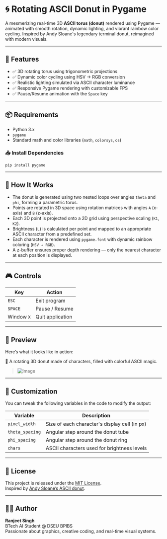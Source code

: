 # 🌀 Rotating ASCII Donut in Pygame

A mesmerizing real-time 3D **ASCII torus (donut)** rendered using Pygame — animated with smooth rotation, dynamic lighting, and vibrant rainbow color cycling. Inspired by Andy Sloane's legendary terminal donut, reimagined with modern visuals.


---

## 🚀 Features

- ✅ 3D rotating torus using trigonometric projections  
- ✅ Dynamic color cycling using HSV → RGB conversion  
- ✅ Realistic lighting simulated via ASCII character luminance  
- ✅ Responsive Pygame rendering with customizable FPS  
- ✅ Pause/Resume animation with the `Space` key

---

## 📦 Requirements

- Python 3.x  
- `pygame`  
- Standard math and color libraries (`math`, `colorsys`, `os`)

### 📥 Install Dependencies

```
pip install pygame
```
---

## 🧠 How It Works

- The donut is generated using two nested loops over angles `theta` and `phi`, forming a parametric torus.
- Points are rotated in 3D space using rotation matrices with angles `A` (x-axis) and `B` (z-axis).
- Each 3D point is projected onto a 2D grid using perspective scaling (`K1`, `K2`).
- Brightness (`L`) is calculated per point and mapped to an appropriate ASCII character from a predefined set.
- Each character is rendered using `pygame.font` with dynamic rainbow coloring (`HSV → RGB`).
- A z-buffer ensures proper depth rendering — only the nearest character at each position is displayed.

---

## 🎮 Controls

| Key       | Action            |
|-----------|-------------------|
| `ESC`     | Exit program       |
| `SPACE`   | Pause / Resume     |
| Window `X`| Quit application   |

---

## 📸 Preview

Here’s what it looks like in action:

🌈 A rotating 3D donut made of characters, filled with colorful ASCII magic.

> ![Image](https://github.com/user-attachments/assets/ba199b1e-450b-4655-9d61-fef59611555f)
---

## 🔧 Customization

You can tweak the following variables in the code to modify the output:

| Variable        | Description                                 |
|-----------------|---------------------------------------------|
| `pixel_width`   | Size of each character's display cell (in px) |
| `theta_spacing` | Angular step around the donut tube          |
| `phi_spacing`   | Angular step around the donut ring          |
| `chars`         | ASCII characters used for brightness levels |

---

## 📜 License

This project is released under the [MIT License](LICENSE).  
Inspired by [Andy Sloane’s ASCII donut](https://www.a1k0n.net/2011/07/20/donut-math.html).

---

## 👨‍💻 Author

**Ranjeet Singh**  
BTech AI Student @ DSEU BPIBS  
Passionate about graphics, creative coding, and real-time visual systems.

